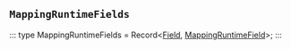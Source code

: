 ## `MappingRuntimeFields`
:::
type MappingRuntimeFields = Record<[Field](./Field.md), [MappingRuntimeField](./MappingRuntimeField.md)>;
:::
